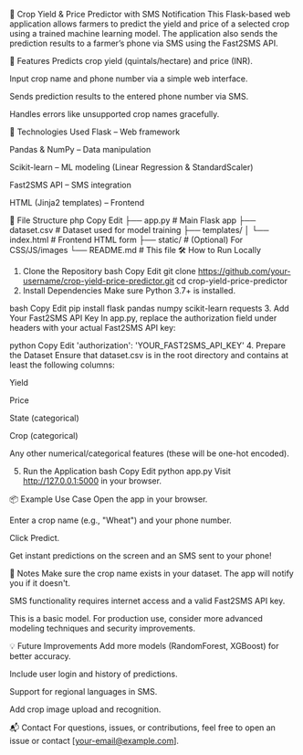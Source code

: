 🌾 Crop Yield & Price Predictor with SMS Notification
This Flask-based web application allows farmers to predict the yield and price of a selected crop using a trained machine learning model. The application also sends the prediction results to a farmer’s phone via SMS using the Fast2SMS API.

🚀 Features
Predicts crop yield (quintals/hectare) and price (INR).

Input crop name and phone number via a simple web interface.

Sends prediction results to the entered phone number via SMS.

Handles errors like unsupported crop names gracefully.

🧠 Technologies Used
Flask – Web framework

Pandas & NumPy – Data manipulation

Scikit-learn – ML modeling (Linear Regression & StandardScaler)

Fast2SMS API – SMS integration

HTML (Jinja2 templates) – Frontend

📁 File Structure
php
Copy
Edit
├── app.py                # Main Flask app
├── dataset.csv           # Dataset used for model training
├── templates/
│   └── index.html        # Frontend HTML form
├── static/               # (Optional) For CSS/JS/images
└── README.md             # This file
🛠️ How to Run Locally
1. Clone the Repository
bash
Copy
Edit
git clone https://github.com/your-username/crop-yield-price-predictor.git
cd crop-yield-price-predictor
2. Install Dependencies
Make sure Python 3.7+ is installed.

bash
Copy
Edit
pip install flask pandas numpy scikit-learn requests
3. Add Your Fast2SMS API Key
In app.py, replace the authorization field under headers with your actual Fast2SMS API key:

python
Copy
Edit
'authorization': 'YOUR_FAST2SMS_API_KEY'
4. Prepare the Dataset
Ensure that dataset.csv is in the root directory and contains at least the following columns:

Yield

Price

State (categorical)

Crop (categorical)

Any other numerical/categorical features (these will be one-hot encoded).

5. Run the Application
bash
Copy
Edit
python app.py
Visit http://127.0.0.1:5000 in your browser.

📦 Example Use Case
Open the app in your browser.

Enter a crop name (e.g., "Wheat") and your phone number.

Click Predict.

Get instant predictions on the screen and an SMS sent to your phone!

📌 Notes
Make sure the crop name exists in your dataset. The app will notify you if it doesn't.

SMS functionality requires internet access and a valid Fast2SMS API key.

This is a basic model. For production use, consider more advanced modeling techniques and security improvements.

💡 Future Improvements
Add more models (RandomForest, XGBoost) for better accuracy.

Include user login and history of predictions.

Support for regional languages in SMS.

Add crop image upload and recognition.

📬 Contact
For questions, issues, or contributions, feel free to open an issue or contact [your-email@example.com].
